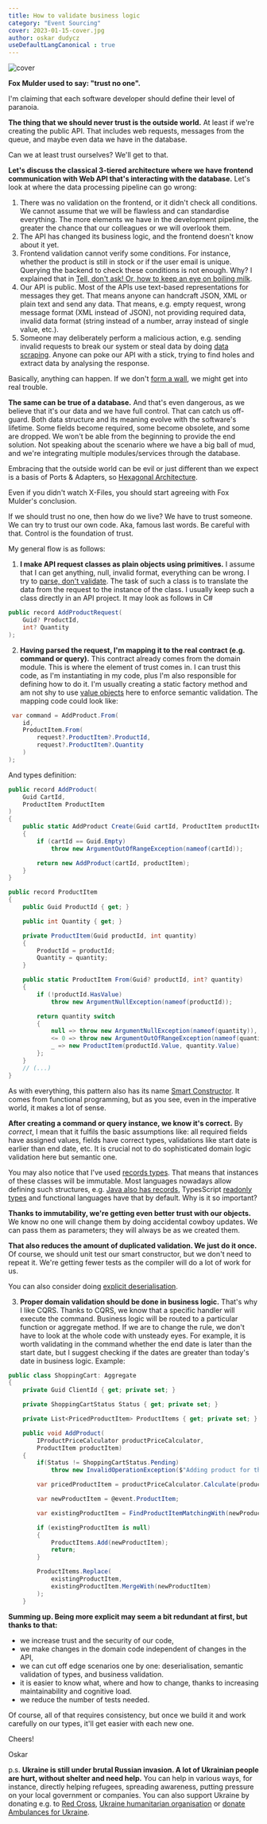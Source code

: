 ```yaml
---
title: How to validate business logic
category: "Event Sourcing"
cover: 2023-01-15-cover.jpg
author: oskar dudycz
useDefaultLangCanonical : true
---
```


![cover](2023-01-15-cover.jpg)

**Fox Mulder used to say: "trust no one".** 

I'm claiming that each software developer should define their level of paranoia.

**The thing that we should never trust is the outside world.** At least if we're creating the public API. That includes web requests, messages from the queue, and maybe even data we have in the database.

Can we at least trust ourselves? We'll get to that.

**Let's discuss the classical 3-tiered architecture where we have frontend communication with Web API that's interacting with the database.** Let's look at where the data processing pipeline can go wrong:

1. There was no validation on the frontend, or it didn't check all conditions. We cannot assume that we will be flawless and can standardise everything. The more elements we have in the development pipeline, the greater the chance that our colleagues or we will overlook them.
2. The API has changed its business logic, and the frontend doesn't know about it yet.
3. Frontend validation cannot verify some conditions. For instance, whether the product is still in stock or if the user email is unique. Querying the backend to check these conditions is not enough. Why? I explained that in [Tell, don't ask! Or, how to keep an eye on boiling milk](/pl/tell_dont_ask_how_to_keep_an_eye_on_boiling_milk/).
4. Our API is public. Most of the APIs use text-based representations for messages they get. That means anyone can handcraft JSON, XML or plain text and send any data. That means, e.g. empty request, wrong message format (XML instead of JSON), not providing required data, invalid data format (string instead of a number, array instead of single value, etc.).
5. Someone may deliberately perform a malicious action, e.g. sending invalid requests to break our system or steal data by doing [data scraping](https://en.wikipedia.org/wiki/Data_scraping). Anyone can poke our API with a stick, trying to find holes and extract data by analysing the response.

Basically, anything can happen. If we don't [form a wall](/pl/form_a_wall/), we might get into real trouble.

**The same can be true of a database.** And that's even dangerous, as we believe that it's our data and we have full control. That can catch us off-guard. Both data structure and its meaning evolve with the software's lifetime. Some fields become required, some become obsolete, and some are dropped. We won't be able from the beginning to provide the end solution. Not speaking about the scenario where we have a big ball of mud, and we're integrating multiple modules/services through the database.

Embracing that the outside world can be evil or just different than we expect is a basis of Ports & Adapters, so [Hexagonal Architecture](https://herbertograca.com/2017/11/16/explicit-architecture-01-ddd-hexagonal-onion-clean-cqrs-how-i-put-it-all-together/).

Even if you didn't watch X-Files, you should start agreeing with Fox Mulder's conclusion.

If we should trust no one, then how do we live? We have to trust someone. We can try to trust our own code. Aka, famous last words. Be careful with that. Control is the foundation of trust.

My general flow is as follows:

1. **I make API request classes as plain objects using primitives.** I assume that I can get anything, null, invalid format, everything can be wrong. I try to [parse, don't validate](https://lexi-lambda.github.io/blog/2019/11/05/parse-don-t-validate/). The task of such a class is to translate the data from the request to the instance of the class. I usually keep such a class directly in an API project. It may look as follows in C#

```csharp
public record AddProductRequest(
    Guid? ProductId,
    int? Quantity
);
```

2. **Having parsed the request, I'm mapping it to the real contract (e.g. command or query).** This contract already comes from the domain module. This is where the element of trust comes in. I can trust this code, as I'm instantiating in my code, plus I'm also responsible for defining how to do it. I'm usually creating a static factory method and am not shy to use [value objects](/pl/immutable_value_objects/) here to enforce semantic validation. The mapping code could look like:

```csharp
 var command = AddProduct.From(
    id,
    ProductItem.From(
        request?.ProductItem?.ProductId,
        request?.ProductItem?.Quantity
    )
);
```

And types definition:

```csharp
public record AddProduct(
    Guid CartId,
    ProductItem ProductItem
)
{
    public static AddProduct Create(Guid cartId, ProductItem productItem)
    {
        if (cartId == Guid.Empty)
            throw new ArgumentOutOfRangeException(nameof(cartId));

        return new AddProduct(cartId, productItem);
    }
}

public record ProductItem
{
    public Guid ProductId { get; }

    public int Quantity { get; }

    private ProductItem(Guid productId, int quantity)
    {
        ProductId = productId;
        Quantity = quantity;
    }

    public static ProductItem From(Guid? productId, int? quantity)
    {
        if (!productId.HasValue)
            throw new ArgumentNullException(nameof(productId));

        return quantity switch
        {
            null => throw new ArgumentNullException(nameof(quantity)),
            <= 0 => throw new ArgumentOutOfRangeException(nameof(quantity), "Quantity has to be a positive number"),
            _ => new ProductItem(productId.Value, quantity.Value)
        };
    }
    // (...)
}
```

As with everything, this pattern also has its name [Smart Constructor](https://wiki.haskell.org/Smart_constructors). It comes from functional programming, but as you see, even in the imperative world, it makes a lot of sense.

**After creating a command or query instance, we know it's correct.** By _correct_, I mean that it fulfils the basic assumptions like: all required fields have assigned values, fields have correct types, validations like start date is earlier than end date, etc. It is crucial not to do sophisticated domain logic validation here but semantic one.

You may also notice that I've used [records types](/pl/notes_about_csharp_records_and_nullable_reference_types/). That means that instances of these classes will be immutable. Most languages nowadays allow defining such structures, e.g. [Java also has records](https://openjdk.org/jeps/395), TypesScript [readonly types](https://www.typescriptlang.org/docs/handbook/utility-types.html#readonlytype) and functional languages have that by default. Why is it so important? 

**Thanks to immutability, we're getting even better trust with our objects.** We know no one will change them by doing accidental cowboy updates. We can pass them as parameters; they will always be as we created them. 

**That also reduces the amount of duplicated validation. We just do it once.** Of course, we should unit test our smart constructor, but we don't need to repeat it. We're getting fewer tests as the compiler will do a lot of work for us.

You can also consider doing [explicit deserialisation](/pl/explicit_events_serialisation_in_event_sourcing/).

3. **Proper domain validation should be done in business logic.** That's why I like CQRS. Thanks to CQRS, we know that a specific handler will execute the command. Business logic will be routed to a particular function or aggregate method. If we are to change the rule, we don't have to look at the whole code with unsteady eyes. For example, it is worth validating in the command whether the end date is later than the start date, but I suggest checking if the dates are greater than today's date in business logic. Example:

```csharp
public class ShoppingCart: Aggregate
{
    private Guid ClientId { get; private set; }

    private ShoppingCartStatus Status { get; private set; }

    private List<PricedProductItem> ProductItems { get; private set; } = new ();

    public void AddProduct(
        IProductPriceCalculator productPriceCalculator,
        ProductItem productItem)
    {
        if(Status != ShoppingCartStatus.Pending)
            throw new InvalidOperationException($"Adding product for the cart in '{Status}' status is not allowed.");

        var pricedProductItem = productPriceCalculator.Calculate(productItem).Single();

        var newProductItem = @event.ProductItem;

        var existingProductItem = FindProductItemMatchingWith(newProductItem);

        if (existingProductItem is null)
        {
            ProductItems.Add(newProductItem);
            return;
        }

        ProductItems.Replace(
            existingProductItem,
            existingProductItem.MergeWith(newProductItem)
        );
    }
```

**Summing up. Being more explicit may seem a bit redundant at first, but thanks to that:**
- we increase trust and the security of our code,
- we make changes in the domain code independent of changes in the API,
- we can cut off edge scenarios one by one: deserialisation, semantic validation of types, and business validation. 
- it is easier to know what, where and how to change, thanks to increasing maintainability and cognitive load.
- we reduce the number of tests needed.

Of course, all of that requires consistency, but once we build it and work carefully on our types, it'll get easier with each new one.

Cheers!

Oskar

p.s. **Ukraine is still under brutal Russian invasion. A lot of Ukrainian people are hurt, without shelter and need help.** You can help in various ways, for instance, directly helping refugees, spreading awareness, putting pressure on your local government or companies. You can also support Ukraine by donating e.g. to [Red Cross](https://www.icrc.org/en/donate/ukraine), [Ukraine humanitarian organisation](https://savelife.in.ua/en/donate/) or [donate Ambulances for Ukraine](https://www.gofundme.com/f/help-to-save-the-lives-of-civilians-in-a-war-zone).
